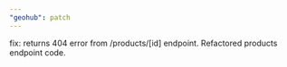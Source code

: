 ```yaml
---
"geohub": patch
---
```


fix: returns 404 error from /products/[id] endpoint. Refactored products endpoint code.
